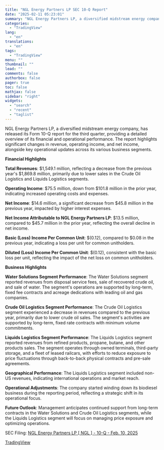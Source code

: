 ```yaml
---
title: "NGL Energy Partners LP SEC 10-Q Report"
date: "2025-02-11 05:23:01"
summary: "NGL Energy Partners LP, a diversified midstream energy company, has released its Form 10-Q report for the third quarter, providing a detailed overview of its financial and operational performance. The report highlights significant changes in revenue, operating income, and net income, alongside key operational updates across its various business segments...."
categories:
  - "TradingView"
lang:
  - "en"
translations:
  - "en"
tags:
  - "TradingView"
menu: ""
thumbnail: ""
lead: ""
comments: false
authorbox: false
pager: true
toc: false
mathjax: false
sidebar: "right"
widgets:
  - "search"
  - "recent"
  - "taglist"
---
```


NGL Energy Partners LP, a diversified midstream energy company, has released its Form 10-Q report for the third quarter, providing a detailed overview of its financial and operational performance. The report highlights significant changes in revenue, operating income, and net income, alongside key operational updates across its various business segments.

**Financial Highlights**

**Total Revenues**: $1,549.1 million, reflecting a decrease from the previous year's $1,869.8 million, primarily due to lower sales in the Crude Oil Logistics and Liquids Logistics segments.

**Operating Income**: $75.5 million, down from $101.8 million in the prior year, indicating increased operating costs and expenses.

**Net Income**: $14.6 million, a significant decrease from $45.8 million in the previous year, impacted by higher interest expenses.

**Net Income Attributable to NGL Energy Partners LP**: $13.5 million, compared to $45.7 million in the prior year, reflecting the overall decline in net income.

**Basic (Loss) Income Per Common Unit**: $(0.12), compared to $0.08 in the previous year, indicating a loss per unit for common unitholders.

**Diluted (Loss) Income Per Common Unit**: $(0.12), consistent with the basic loss per unit, reflecting the impact of the net loss on common unitholders.

**Business Highlights**

**Water Solutions Segment Performance**: The Water Solutions segment reported revenues from disposal service fees, sale of recovered crude oil, and sale of water. The segment's operations are supported by long-term, fixed fee contracts and acreage dedications with leading oil and gas companies.

**Crude Oil Logistics Segment Performance**: The Crude Oil Logistics segment experienced a decrease in revenues compared to the previous year, primarily due to lower crude oil sales. The segment's activities are supported by long-term, fixed rate contracts with minimum volume commitments.

**Liquids Logistics Segment Performance**: The Liquids Logistics segment reported revenues from refined products, propane, butane, and other products sales. The segment operates through owned terminals, third-party storage, and a fleet of leased railcars, with efforts to reduce exposure to price fluctuations through back-to-back physical contracts and pre-sale agreements.

**Geographical Performance**: The Liquids Logistics segment included non-US revenues, indicating international operations and market reach.

**Operational Adjustments**: The company started winding down its biodiesel business during the reporting period, reflecting a strategic shift in its operational focus.

**Future Outlook**: Management anticipates continued support from long-term contracts in the Water Solutions and Crude Oil Logistics segments, while the Liquids Logistics segment will focus on managing price exposure and optimizing operations.

SEC Filing: [NGL Energy Partners LP [ NGL ] - 10-Q - Feb. 10, 2025](https://www.sec.gov/Archives/edgar/data/1504461/000150446125000004/ngl-20241231.htm)

[TradingView](https://www.tradingview.com/news/tradingview:a11bfd4ad6d7c:0-ngl-energy-partners-lp-sec-10-q-report/)
